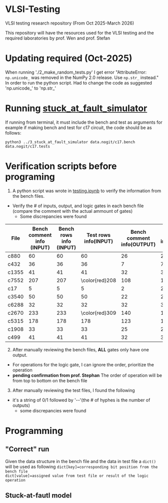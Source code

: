 # VLSI-Testing
VLSI testing research repository (From Oct 2025-March 2026)

This repository will have the resources used for the VLSI testing and the required laboratories by prof. Wen and prof. Stefan

# Updating required (Oct-2025)
When running './2_make_random_tests.py' I get error "AttributeError: `np.unicode_` was removed in the NumPy 2.0 release. Use `np.str_` instead."
In order to run the python script. Had to change the code as suggested 'np.unicode_' to 'np.str_'

# Running [stuck_at_fault_simulator](./fsim-contest.github/fsim-contest.github/3_stuck_at_fault_simulator.py)
If running from terminal, it must include the bench and test as arguments for example if making bench and test for c17 circuit, the code should be as follows: 

```
python3 ../3_stuck_at_fault_simulator data.nogit/c17.bench data.nogit/c17.tests
```
# Verification scripts before programing
1. A python script was wrote in [testing.ipynb](./fsim-contest.github/fsim-contest.github/testing.ipynb) to verify the information from the bench files.
 - Verify the # of inputs, output, and logic gates in each bench file (compare the comment with the actual ammount of gates)
   - Some discrepancies were found 


| File | Bench comment info (INPUT) | Bench rows info (INPUT) | Test rows info(INPUT) | Bench comment info(OUTPUT) | Bench rows info(OUTPUT) | Test rows info(OUTPUT) | 
|---|---|---|---|---|---|---|
| c880 | 60 | 60 | 60 | 26 | 26 | 26 | 
| c432 | 36 | 36 | 36 | 7 | 7 | 7 | 
| c1355 | 41 | 41 | 41 | 32 | 32 | 32 | 
| c7552 | 207 | 207 | \color{red}208 | 108 | 108 | \color{red}107 | 
| c17 | 5 | 5 | 5 | 2 | 2 | 2 | 
| c3540 | 50 | 50 | 50 | 22 | 22 | 22 | 
| c6288 | 32 | 32 | 32 | 32 | 32 | 32 | 
| c2670 | 233 | 233 | \color{red}309 | 140 | 140 | \color{red}64 | 
| c5315 | 178 | 178 | 178 | 123 | 123 | 123 | 
| c1908 | 33 | 33 | 33 | 25 | 25 | 25 | 
| c499 | 41 | 41 | 41 | 32 | 32 | 32 | 
2. After manually reviewing the bench files, **ALL** gates only have one output.
 - For operations for the logic gate, I can ignore the order, prioritize the operation
 - **pending confirmation from prof. Stephan** The order of operation will be from top to bottom on the bench file
3. After manually reviewing the test files, I found the following
 - it's a string of 0/1 followed by '--'(the # of hyphes is the number of outputs)
   - some discrepancies were found

# Programming 
## "Correct" run
Given the data structure in the bench file and the data in test file a `dict()` will be used as following
`dict[key]=corresponding bit position from the bench file`\
`dict[value]=assigned value from test file or result of the logic operation`

## Stuck-at-fautl model
